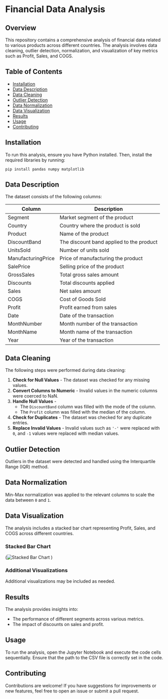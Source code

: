 # Financial Data Analysis

## Overview
This repository contains a comprehensive analysis of financial data related to various products across different countries. The analysis involves data cleaning, outlier detection, normalization, and visualization of key metrics such as Profit, Sales, and COGS.

## Table of Contents
- [Installation](#installation)
- [Data Description](#data-description)
- [Data Cleaning](#data-cleaning)
- [Outlier Detection](#outlier-detection)
- [Data Normalization](#data-normalization)
- [Data Visualization](#data-visualization)
- [Results](#results)
- [Usage](#usage)
- [Contributing](#contributing)

## Installation
To run this analysis, ensure you have Python installed. Then, install the required libraries by running:

```
pip install pandas numpy matplotlib
```

## Data Description
The dataset consists of the following columns:

| Column               | Description                                               |
|----------------------|-----------------------------------------------------------|
| Segment              | Market segment of the product                             |
| Country              | Country where the product is sold                         |
| Product              | Name of the product                                       |
| DiscountBand         | The discount band applied to the product                  |
| UnitsSold            | Number of units sold                                      |
| ManufacturingPrice   | Price of manufacturing the product                        |
| SalePrice            | Selling price of the product                              |
| GrossSales           | Total gross sales amount                                  |
| Discounts            | Total discounts applied                                   |
| Sales                | Net sales amount                                         |
| COGS                 | Cost of Goods Sold                                       |
| Profit               | Profit earned from sales                                  |
| Date                 | Date of the transaction                                   |
| MonthNumber          | Month number of the transaction                           |
| MonthName            | Month name of the transaction                             |
| Year                 | Year of the transaction                                   |


## Data Cleaning
The following steps were performed during data cleaning:

1. **Check for Null Values** - The dataset was checked for any missing values.
2. **Convert Columns to Numeric** - Invalid values in the numeric columns were coerced to NaN.
3. **Handle Null Values** - 
   - The `DiscountBand` column was filled with the mode of the column.
   - The `Profit` column was filled with the median of the column.
4. **Check for Duplicates** - The dataset was checked for any duplicate entries.
5. **Replace Invalid Values** - Invalid values such as `'-'` were replaced with `0`, and `-1` values were replaced with median values.

## Outlier Detection
Outliers in the dataset were detected and handled using the Interquartile Range (IQR) method.

## Data Normalization
Min-Max normalization was applied to the relevant columns to scale the data between `0` and `1`.

## Data Visualization
The analysis includes a stacked bar chart representing Profit, Sales, and COGS across different countries.

### Stacked Bar Chart
(![Stacked Bar Chart](https://github.com/user-attachments/assets/0a18c2c9-c4bf-4bdd-9e04-7a907902e197)
)

### Additional Visualizations
Additional visualizations may be included as needed.

## Results
The analysis provides insights into:
- The performance of different segments across various metrics.
- The impact of discounts on sales and profit.

## Usage
To run the analysis, open the Jupyter Notebook and execute the code cells sequentially. Ensure that the path to the CSV file is correctly set in the code.

## Contributing
Contributions are welcome! If you have suggestions for improvements or new features, feel free to open an issue or submit a pull request.
